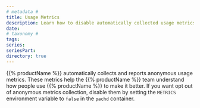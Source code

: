 ```yaml
---
# metadata # 
title: Usage Metrics
description: Learn how to disable automatically collected usage metrics. 
date: 
# taxonomy #
tags: 
series:
seriesPart:
directory: true
---
```


{{% productName %}} automatically collects and reports anonymous usage metrics.
These metrics help the {{% productName %}} team understand how people use
{{% productName %}} to make it better. If you want opt out of anonymous metrics
collection, disable them by setting the `METRICS` environment variable
to `false` in the `pachd` container.
